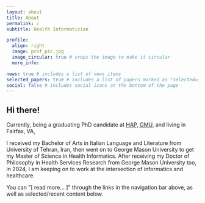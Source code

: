 ```yaml
---
layout: about
title: About
permalink: /
subtitle: Health Informatician

profile:
  align: right
  image: prof_pic.jpg
  image_circular: true # crops the image to make it circular
  more_info: 

news: true # includes a list of news items
selected_papers: true # includes a list of papers marked as "selected={true}"
social: false # includes social icons at the bottom of the page
---
```


<h2>Hi there!</h2>

Currently, being a graduating PhD candidate at <abbr title="Department of Health Administration and Policy">HAP</abbr>, <abbr title="George Mason University">GMU</abbr>, and living in Fairfax, VA,

I received my Bachelor of Arts in Italian Language and Literature from University of Tehran, Iran, then went on to George Mason University to get my Master of Science in Health Informatics. After receiving my Doctor of Philosophy in Health Services Research from George Mason University too, in 2024, I am keeping on to work at the intersection of informatics and healthcare.

You can "[ read more... ]" through the links in the navigation bar above, as well as selected/recent content below.
